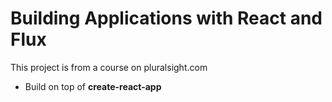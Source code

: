 # Building Applications with React and Flux
This project is from a course on pluralsight.com

- Build on top of **create-react-app**


